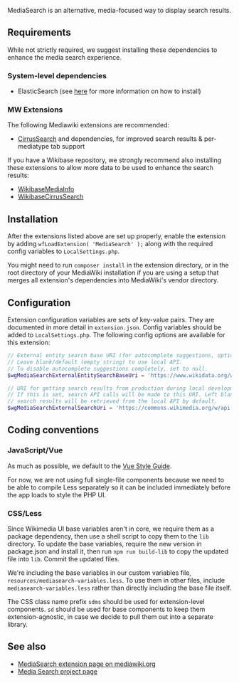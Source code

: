 MediaSearch is an alternative, media-focused way to display search results.

## Requirements

While not strictly required, we suggest installing these dependencies to
enhance the media search experience.

### System-level dependencies

- ElasticSearch (see [here](https://www.mediawiki.org/wiki/Extension:CirrusSearch#Dependencies)
for more information on how to install)

### MW Extensions

The following Mediawiki extensions are recommended:

- [CirrusSearch](https://www.mediawiki.org/wiki/Extension:CirrusSearch#Installation)
  and dependencies, for improved search results & per-mediatype tab support

If you have a Wikibase repository, we strongly recommend also installing
these extensions to allow more data to be used to enhance the search results:

- [WikibaseMediaInfo](https://www.mediawiki.org/wiki/Extension:WikibaseMediaInfo#Installation)
- [WikibaseCirrusSearch](https://www.mediawiki.org/wiki/Extension:WikibaseCirrusSearch#Installation)

## Installation

After the extensions listed above are set up properly, enable the extension by
adding `wfLoadExtension( 'MediaSearch' );` along with the required config
variables to `LocalSettings.php`.

You might need to run `composer install` in the extension directory, or in the
root directory of your MediaWiki installation if you are using a setup that
merges all extension's dependencies into MediaWiki's vendor directory.

## Configuration

Extension configuration variables are sets of key-value pairs. They are
documented in more detail in `extension.json`. Config variables should be added
to `LocalSettings.php`. The following config options are available for this
extension:

```php
// External entity search base URI (for autocomplete suggestions, optional)
// Leave blank/default (empty string) to use local API.
// To disable autocomplete suggestions completely, set to null.
$wgMediaSearchExternalEntitySearchBaseUri = 'https://www.wikidata.org/w/api.php';

// URI for getting search results from production during local development.
// If this is set, search API calls will be made to this URI. Left blank,
// search results will be retrieved from the local API by default.
$wgMediaSearchExternalSearchUri = 'https://commons.wikimedia.org/w/api.php';
```

## Coding conventions

### JavaScript/Vue

As much as possible, we default to the [Vue Style Guide](https://vuejs.org/v2/style-guide/).

For now, we are not using full single-file components because we need to be
able to compile Less separately so it can be included immediately before the
app loads to style the PHP UI.

### CSS/Less

Since Wikimedia UI base variables aren't in core, we require them as a package
dependency, then use a shell script to copy them to the `lib` directory. To
update the base variables, require the new version in package.json and install
it, then run `npm run build-lib` to copy the updated file into `lib`. Commit the
updated files.

We're including the base variables in our custom variables file,
`resources/mediasearch-variables.less`. To use them in other files, include
`mediasearch-variables.less` rather than directly including the base file itself.

The CSS class name prefix `sdms` should be used for extension-level components.
`sd` should be used for base components to keep them extension-agnostic, in case
we decide to pull them out into a separate library.

## See also

* [MediaSearch extension page on mediawiki.org](https://www.mediawiki.org/wiki/Extension:MediaSearch)
* [Media Search project page](https://commons.wikimedia.org/wiki/Commons:Structured_data/Media_search)
